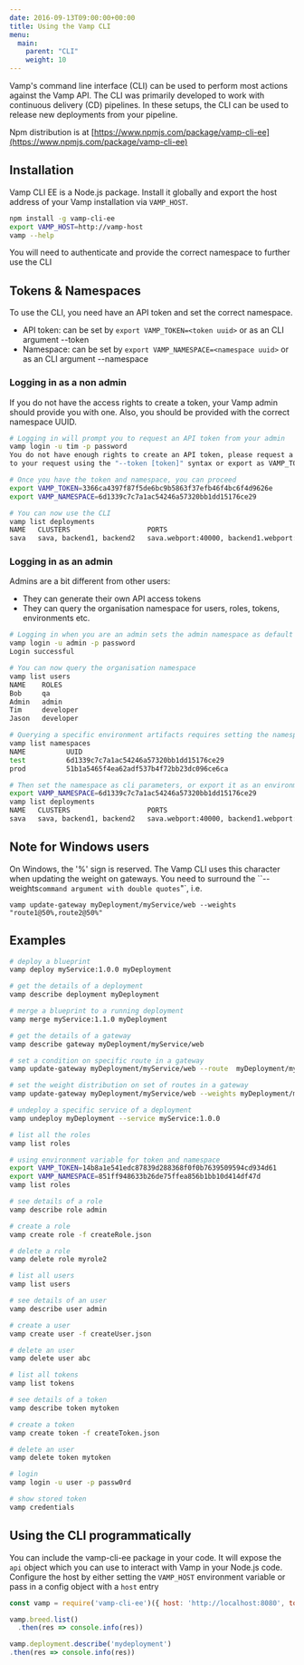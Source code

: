 ```yaml
---
date: 2016-09-13T09:00:00+00:00
title: Using the Vamp CLI
menu:
  main:
    parent: "CLI"
    weight: 10
---
```


Vamp's command line interface (CLI) can be used to perform most actions against the Vamp API. The CLI was
primarily developed to work with continuous delivery (CD) pipelines. In these setups, the CLI can be used to release new deployments from your pipeline.

Npm distribution is at [https://www.npmjs.com/package/vamp-cli-ee](https://www.npmjs.com/package/vamp-cli-ee)

## Installation

Vamp CLI EE is a Node.js package. Install it globally and export the host address of your Vamp installation via `VAMP_HOST`.

```bash
npm install -g vamp-cli-ee
export VAMP_HOST=http://vamp-host
vamp --help
```

You will need to authenticate and provide the correct namespace to further use the CLI

## Tokens & Namespaces

To use the CLI, you need have an API token and set the correct namespace.
- API token: can be set by `export VAMP_TOKEN=<token uuid>` or as an CLI argument --token <token uuid>
- Namespace: can be set by `export VAMP_NAMESPACE=<namespace uuid>` or as an CLI argument --namespace <namespace uuid>

### Logging in as a non admin

If you do not have the access rights to create a token, your Vamp admin should provide you with one. Also,
you should be provided with the correct namespace UUID.

```bash
# Logging in will prompt you to request an API token from your admin
vamp login -u tim -p password
You do not have enough rights to create an API token, please request a token from your Vamp admin. Then add the token
to your request using the "--token [token]" syntax or export as VAMP_TOKEN

# Once you have the token and namespace, you can proceed
export VAMP_TOKEN=3366ca4397f87f5de6bc9b5863f37efb46f4bc6f4d9626e
export VAMP_NAMESPACE=6d1339c7c7a1ac54246a57320bb1dd15176ce29

# You can now use the CLI
vamp list deployments
NAME   CLUSTERS                   PORTS                                                                STATUS
sava   sava, backend1, backend2   sava.webport:40000, backend1.webport:40002, backend2.webport:40001   Deployed
```

### Logging in as an admin

Admins are a bit different from other users:
- They can generate their own API access tokens
- They can query the organisation namespace for users, roles, tokens, environments etc.

```bash
# Logging in when you are an admin sets the admin namespace as default
vamp login -u admin -p password
Login successful

# You can now query the organisation namespace
vamp list users
NAME    ROLES
Bob     qa
Admin   admin
Tim     developer
Jason   developer

# Querying a specific environment artifacts requires setting the namespace. First get a list of the available namespaces
vamp list namespaces
NAME          UUID
test          6d1339c7c7a1ac54246a57320bb1dd15176ce29
prod          51b1a5465f4ea62adf537b4f72bb23dc096ce6ca

# Then set the namespace as cli parameters, or export it as an environment variable, `export VAMP_NAMESPACE=<uuid>`. Bot methods are equivalent.
export VAMP_NAMESPACE=6d1339c7c7a1ac54246a57320bb1dd15176ce29
vamp list deployments
NAME   CLUSTERS                   PORTS                                                                STATUS
sava   sava, backend1, backend2   sava.webport:40000, backend1.webport:40002, backend2.webport:40001   Deployed
```

## Note for Windows users

On Windows, the '%' sign is reserved. The Vamp CLI uses this character when updating the weight on gateways.
You need to surround the ``--weights` command argument with double quotes `"`, i.e.

```
vamp update-gateway myDeployment/myService/web --weights "route1@50%,route2@50%"
```

## Examples

```bash
# deploy a blueprint
vamp deploy myService:1.0.0 myDeployment

# get the details of a deployment
vamp describe deployment myDeployment

# merge a blueprint to a running deployment
vamp merge myService:1.1.0 myDeployment

# get the details of a gateway
vamp describe gateway myDeployment/myService/web

# set a condition on specific route in a gateway
vamp update-gateway myDeployment/myService/web --route  myDeployment/myCluster/myService:1.1.0/web --condition "User-Agent == Safari" --strength 100%

# set the weight distribution on set of routes in a gateway
vamp update-gateway myDeployment/myService/web --weights myDeployment/myCluster/myService:1.0.0/web@50%,myDeployment/myCluster/myService:1.1.0/web@50%

# undeploy a specific service of a deployment
vamp undeploy myDeployment --service myService:1.0.0

# list all the roles
vamp list roles

# using environment variable for token and namespace
export VAMP_TOKEN=14b8a1e541edc87839d288368f0f0b7639509594cd934d61
export VAMP_NAMESPACE=851ff948633b26de75ffea856b1bb10d414df47d
vamp list roles

# see details of a role
vamp describe role admin

# create a role
vamp create role -f createRole.json

# delete a role
vamp delete role myrole2

# list all users
vamp list users

# see details of an user
vamp describe user admin

# create a user
vamp create user -f createUser.json

# delete an user
vamp delete user abc

# list all tokens
vamp list tokens

# see details of a token
vamp describe token mytoken

# create a token
vamp create token -f createToken.json

# delete an user
vamp delete token mytoken

# login
vamp login -u user -p passw0rd

# show stored token
vamp credentials
```

## Using the CLI programmatically

You can include the vamp-cli-ee package in your code. It will expose the `api` object which you can use to interact with
Vamp in your Node.js code.
Configure the host by either setting the `VAMP_HOST` environment variable or pass in a config object with a `host` entry


```javascript
const vamp = require('vamp-cli-ee')({ host: 'http://localhost:8080', token: <token>, namespace: <namespace> })

vamp.breed.list()
  .then(res => console.info(res))

vamp.deployment.describe('mydeployment')
.then(res => console.info(res))

```
